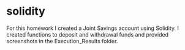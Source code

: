 # solidity

For this homework I created a Joint Savings account using Solidity. I created functions to deposit and withdrawal funds and provided screenshots in the Execution_Results folder. 